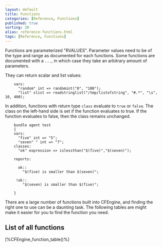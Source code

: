 ```yaml
---
layout: default
title: Functions
categories: [Reference, Functions]
published: true
sorting: 30
alias: reference-functions.html
tags: [Reference, Functions]
---
```


Functions are parameterized "RVALUES". Parameter values need to be of the
type and range as documented for each functions. Some functions are documented
with a `...`, in which case they take an arbitrary amount of parameters.

They can return scalar and list values:

```cf3
    vars:
      "random" int => randomint("0", "100");
      "list" slist => readstringlist("/tmp/listofstring", "#.*", "\s", 10, 400);
```

In addition, functions with return type `class` evaluate to `true` or `false`. 
The class on the left-hand side is set if the function evaluates to true. If 
the function evaluates to false, then the class remains unchanged.

```cf3
    bundle agent test
    {
    vars:
      "five" int => "5";
      "seven" " int => "7";
    classes:
      "ok" expression => islessthan("$(five)","$(seven)");

    reports:

      ok::
        "$(five) is smaller than $(seven)";

     !ok::
        "$(seven) is smaller than $(five)";

    }
```

There are a large number of functions built into CFEngine, and finding
the right one to use can be a daunting task. The following tables are
might make it easier for you to find the function you need.

## List of all functions

[%CFEngine_function_table()%]
